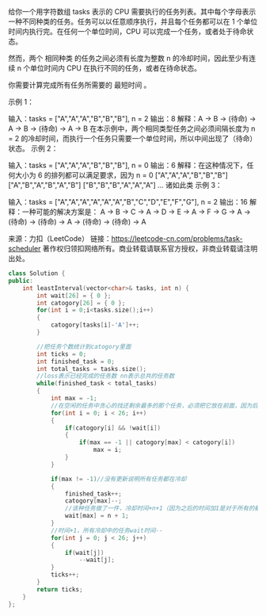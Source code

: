 给你一个用字符数组 tasks 表示的 CPU 需要执行的任务列表。其中每个字母表示一种不同种类的任务。任务可以以任意顺序执行，并且每个任务都可以在 1 个单位时间内执行完。在任何一个单位时间，CPU 可以完成一个任务，或者处于待命状态。

然而，两个 相同种类 的任务之间必须有长度为整数 n 的冷却时间，因此至少有连续 n 个单位时间内 CPU 在执行不同的任务，或者在待命状态。

你需要计算完成所有任务所需要的 最短时间 。

 

示例 1：

输入：tasks = ["A","A","A","B","B","B"], n = 2
输出：8
解释：A -> B -> (待命) -> A -> B -> (待命) -> A -> B
     在本示例中，两个相同类型任务之间必须间隔长度为 n = 2 的冷却时间，而执行一个任务只需要一个单位时间，所以中间出现了（待命）状态。 
示例 2：

输入：tasks = ["A","A","A","B","B","B"], n = 0
输出：6
解释：在这种情况下，任何大小为 6 的排列都可以满足要求，因为 n = 0
["A","A","A","B","B","B"]
["A","B","A","B","A","B"]
["B","B","B","A","A","A"]
...
诸如此类
示例 3：

输入：tasks = ["A","A","A","A","A","A","B","C","D","E","F","G"], n = 2
输出：16
解释：一种可能的解决方案是：
     A -> B -> C -> A -> D -> E -> A -> F -> G -> A -> (待命) -> (待命) -> A -> (待命) -> (待命) -> A

来源：力扣（LeetCode）
链接：https://leetcode-cn.com/problems/task-scheduler
著作权归领扣网络所有。商业转载请联系官方授权，非商业转载请注明出处。

```cpp
class Solution {
public:
    int leastInterval(vector<char>& tasks, int n) {
        int wait[26] = { 0 };
        int catogory[26] = { 0 };
        for(int i = 0;i<tasks.size();i++)
        {
            catogory[tasks[i]-'A']++;
        }

        //把任务个数统计到catogory里面
        int ticks = 0;
        int finished_task = 0;
        int total_tasks = tasks.size();
        //loss表示已经完成的任务数 nn表示总共的任务数
        while(finished_task < total_tasks)
        {
            int max = -1;
            //在空闲的任务中贪心的找还剩余最多的那个任务，必须把它放在前面，因为后面要冷却
            for(int i = 0; i < 26; i++)
            {
                if(catogory[i] && !wait[i])
                {
                    if(max == -1 || catogory[max] < catogory[i])
                        max = i;
                }
            }

            if(max != -1)//没有更新说明所有任务都在冷却
            {
                finished_task++;
                catogory[max]--;
                //该种任务做了一件，冷却时间+n+1（因为之后的时间加1是对于所有的都减1，加n会使得间距只有n-1）
                wait[max] = n + 1;
            }
            //时间+1，所有冷却中的任务wait时间--
            for(int j = 0; j < 26; j++)
            {
                if(wait[j])
                    --wait[j];
            }
            ticks++;
        }
        return ticks;
    }
};
```





